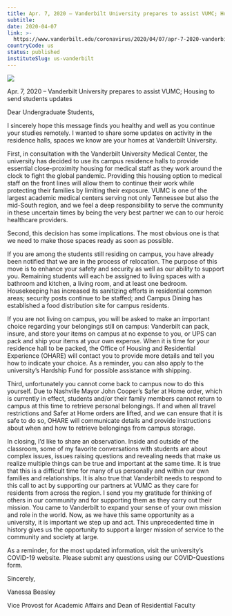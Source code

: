 ```yaml
---
title: Apr. 7, 2020 – Vanderbilt University prepares to assist VUMC; Housing to send students updates
subtitle: 
date: 2020-04-07
link: >-
  https://www.vanderbilt.edu/coronavirus/2020/04/07/apr-7-2020-vanderbilt-university-prepares-to-assist-vumc-housing-to-send-students-updates/
countryCode: us
status: published
instituteSlug: us-vanderbilt
---
```

![](https://cdn.vanderbilt.edu/vu-wp0/wp-content/uploads/sites/327/2020/03/13115258/COVID19-featuredimage-1024x512.jpg)

Apr. 7, 2020 – Vanderbilt University prepares to assist VUMC; Housing to send students updates

Dear Undergraduate Students,

I sincerely hope this message finds you healthy and well as you continue your studies remotely. I wanted to share some updates on activity in the residence halls, spaces we know are your homes at Vanderbilt University.

First, in consultation with the Vanderbilt University Medical Center, the university has decided to use its campus residence halls to provide essential close-proximity housing for medical staff as they work around the clock to fight the global pandemic. Providing this housing option to medical staff on the front lines will allow them to continue their work while protecting their families by limiting their exposure. VUMC is one of the largest academic medical centers serving not only Tennessee but also the mid-South region, and we feel a deep responsibility to serve the community in these uncertain times by being the very best partner we can to our heroic healthcare providers.

Second, this decision has some implications. The most obvious one is that we need to make those spaces ready as soon as possible.

If you are among the students still residing on campus, you have already been notified that we are in the process of relocation. The purpose of this move is to enhance your safety and security as well as our ability to support you. Remaining students will each be assigned to living spaces with a bathroom and kitchen, a living room, and at least one bedroom. Housekeeping has increased its sanitizing efforts in residential common areas; security posts continue to be staffed; and Campus Dining has established a food distribution site for campus residents.

If you are not living on campus, you will be asked to make an important choice regarding your belongings still on campus: Vanderbilt can pack, insure, and store your items on campus at no expense to you, or UPS can pack and ship your items at your own expense. When it is time for your residence hall to be packed, the Office of Housing and Residential Experience (OHARE) will contact you to provide more details and tell you how to indicate your choice. As a reminder, you can also apply to the university’s Hardship Fund for possible assistance with shipping.

Third, unfortunately you cannot come back to campus now to do this yourself. Due to Nashville Mayor John Cooper’s Safer at Home order, which is currently in effect, students and/or their family members cannot return to campus at this time to retrieve personal belongings. If and when all travel restrictions and Safer at Home orders are lifted, and we can ensure that it is safe to do so, OHARE will communicate details and provide instructions about when and how to retrieve belongings from campus storage.

In closing, I’d like to share an observation. Inside and outside of the classroom, some of my favorite conversations with students are about complex issues, issues raising questions and revealing needs that make us realize multiple things can be true and important at the same time. It is true that this is a difficult time for many of us personally and within our own families and relationships. It is also true that Vanderbilt needs to respond to this call to act by supporting our partners at VUMC as they care for residents from across the region. I send you my gratitude for thinking of others in our community and for supporting them as they carry out their mission. You came to Vanderbilt to expand your sense of your own mission and role in the world. Now, as we have this same opportunity as a university, it is important we step up and act. This unprecedented time in history gives us the opportunity to support a larger mission of service to the community and society at large.

As a reminder, for the most updated information, visit the university’s COVID-19 website. Please submit any questions using our COVID-Questions form.

Sincerely,

Vanessa Beasley

Vice Provost for Academic Affairs and Dean of Residential Faculty